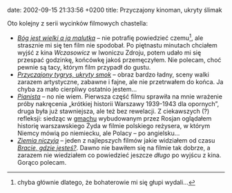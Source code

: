 date: 2002-09-15 21:33:56 +0200
title: Przyczajony kinoman, ukryty ślimak

Oto kolejny z serii wycinków filmowych chastella:

* <cite>[Bóg jest wielki a ja malutka](http://imdb.com/Title?0287986 '„Dieu est grand, je suis toute petite” na imdb.com')</cite> – nie potrafię powiedzieć czemu[^1], ale strasznie mi się ten film nie spodobał. Po piętnastu minutach chciałem wyjść z kina <cite>Wczasowicz</cite> w Iwoniczu Zdroju, potem udało mi się przespać godzinkę, końcówkę jakoś przemęczyłem. Nie polecam, choć pewnie są tacy, którym film przypadł do gustu.
* <cite>[Przyczajony tygrys, ukryty smok](http://imdb.com/Title?0190332 '„Wo hu cang long” na imdb.com')</cite> – obraz bardzo ładny, sceny walki zarazem artystyczne, zabawne i fajne, ale nie przetrwałem do końca. Ja chyba za mało cierpliwy ostatnio jestem…
* <cite>[Pianista](http://imdb.com/Title?0253474 '„The Pianist” na imdb.com')</cite> – no nie wiem. Pierwsza część filmu sprawiła na mnie wrażenie próby nakręcenia „krótkiej historii Warszawy 1939-1943 dla opornych”, druga była już stawniejsza, ale też bez rewelacji. Z ciekawszych (?) refleksji: siedząc w [gmachu](http://pkin.pl/ 'Pałac Kultury i Nauki') wybudowanym przez Rosjan oglądałem historię warszawskiego Żyda w filmie polskiego reżysera, w którym Niemcy mówią po niemiecku, ale Polacy – po angielsku…
* <cite>[Ziemia niczyja](http://imdb.com/Title?0283509 '„No Man’s Land” na imdb.com')</cite> – jeden z najlepszych filmów jakie widziałem od czasu <cite>[Bracie, gdzie jesteś?](http://imdb.com/Title?0190590 'They have a plan, but not a clue')</cite>. Dawno nie bawiłem się na filmie tak dobrze, a zarazem nie wiedziałem co powiedzieć jeszcze _długo_ po wyjścu z kina. Gorąco polecam.

[^1]: chyba głównie dlatego, że bohaterowie mi się głupi wydali…
